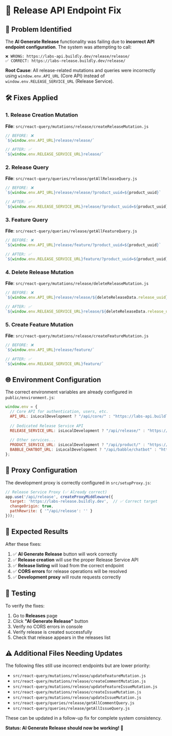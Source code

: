 # 🔧 Release API Endpoint Fix

## 🚨 **Problem Identified**

The **AI Generate Release** functionality was failing due to **incorrect API endpoint configuration**. The system was attempting to call:

```
❌ WRONG: https://labs-api.buildly.dev/release/release/
✅ CORRECT: https://labs-release.buildly.dev/release/
```

**Root Cause**: All release-related mutations and queries were incorrectly using `window.env.API_URL` (Core API) instead of `window.env.RELEASE_SERVICE_URL` (Release Service).

## 🛠️ **Fixes Applied**

### 1. **Release Creation Mutation** 
**File**: `src/react-query/mutations/release/createReleaseMutation.js`
```javascript
// BEFORE: ❌
`${window.env.API_URL}release/release/`

// AFTER: ✅  
`${window.env.RELEASE_SERVICE_URL}release/`
```

### 2. **Release Query** 
**File**: `src/react-query/queries/release/getAllReleaseQuery.js`
```javascript
// BEFORE: ❌
`${window.env.API_URL}release/release/?product_uuid=${product_uuid}`

// AFTER: ✅
`${window.env.RELEASE_SERVICE_URL}release/?product_uuid=${product_uuid}`
```

### 3. **Feature Query**
**File**: `src/react-query/queries/release/getAllFeatureQuery.js` 
```javascript
// BEFORE: ❌
`${window.env.API_URL}release/feature/?product_uuid=${product_uuid}`

// AFTER: ✅
`${window.env.RELEASE_SERVICE_URL}feature/?product_uuid=${product_uuid}`
```

### 4. **Delete Release Mutation**
**File**: `src/react-query/mutations/release/deleteReleaseMutation.js`
```javascript
// BEFORE: ❌
`${window.env.API_URL}release/release/${deleteReleaseData.release_uuid}/`

// AFTER: ✅
`${window.env.RELEASE_SERVICE_URL}release/${deleteReleaseData.release_uuid}/`
```

### 5. **Create Feature Mutation**
**File**: `src/react-query/mutations/release/createFeatureMutation.js`
```javascript
// BEFORE: ❌
`${window.env.API_URL}release/feature/`

// AFTER: ✅
`${window.env.RELEASE_SERVICE_URL}feature/`
```

## 🌐 **Environment Configuration**

The correct environment variables are already configured in `public/environment.js`:

```javascript
window.env = {
  // Core API for authentication, users, etc.
  API_URL: isLocalDevelopment ? "/api/core/" : "https://labs-api.buildly.dev/",
  
  // Dedicated Release Service API
  RELEASE_SERVICE_URL: isLocalDevelopment ? "/api/release/" : "https://labs-release.buildly.dev/",
  
  // Other services...
  PRODUCT_SERVICE_URL: isLocalDevelopment ? "/api/product/" : "https://labs-product.buildly.dev/",
  BABBLE_CHATBOT_URL: isLocalDevelopment ? "/api/babble/chatbot" : "https://labs-babble.buildly.dev/chatbot"
};
```

## 🔧 **Proxy Configuration**

The development proxy is correctly configured in `src/setupProxy.js`:

```javascript
// Release Service Proxy (✅ Already correct)
app.use('/api/release', createProxyMiddleware({
  target: 'https://labs-release.buildly.dev',  // ✅ Correct target
  changeOrigin: true,
  pathRewrite: { '^/api/release': '' }
}));
```

## 🎯 **Expected Results**

After these fixes:

1. ✅ **AI Generate Release** button will work correctly
2. ✅ **Release creation** will use the proper Release Service API  
3. ✅ **Release listing** will load from the correct endpoint
4. ✅ **CORS errors** for release operations will be resolved
5. ✅ **Development proxy** will route requests correctly

## 🧪 **Testing**

To verify the fixes:

1. Go to **Releases** page
2. Click **"AI Generate Release"** button
3. Verify no CORS errors in console
4. Verify release is created successfully
5. Check that release appears in the releases list

## ⚠️ **Additional Files Needing Updates**

The following files still use incorrect endpoints but are lower priority:
- `src/react-query/mutations/release/updateFeatureMutation.js`
- `src/react-query/mutations/release/createCommentMutation.js`
- `src/react-query/mutations/release/updateFeatureIssueMutation.js`
- `src/react-query/mutations/release/createIssueMutation.js`
- `src/react-query/mutations/release/updateIssueMutation.js`
- `src/react-query/queries/release/getAllCommentQuery.js`
- `src/react-query/queries/release/getAllIssueQuery.js`

These can be updated in a follow-up fix for complete system consistency.

**Status: AI Generate Release should now be working! 🚀**
